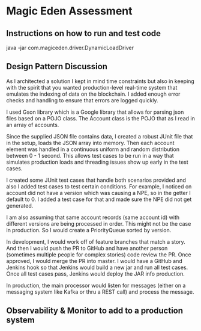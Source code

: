 Magic Eden Assessment
=


Instructions on how to run and test code
-
java -jar com.magiceden.driver.DynamicLoadDriver

Design Pattern Discussion
-
As I architected a solution I kept in mind time constraints but also in keeping with the spirit that you
wanted production-level real-time system that emulates the indexing of data on the blockchain.  I added enough
error checks and handling to ensure that errors are logged quickly.

I used Gson library which is a Google library that allows for parsing json
files based on a POJO class.  The Account class is the POJO that as I read in an array of accounts.

Since the supplied JSON file contains data, I created a robust JUnit file that in the setup, loads the JSON
array into memory.  Then each account element was handled in a continuous uniform and random distribution
between 0 - 1 second.  This allows test cases to be run in a way that simulates production loads and threading
issues show up early in the test cases.

I created some JUnit test cases that handle both scenarios provided and also I added test cases to test certain
conditions.  For example, I noticed on account did not have a version which was causing a NPE, so in the getter 
I default to 0.  I added a test case for that and made sure the NPE did not get generated.

I am also assuming that same account records (same account id) with different versions are being processed in
order.  This might not be the case in production.  So I would create a PriorityQueue sorted by version.  


In development, I would work off of feature branches that match a story.  And then I would push the PR to GitHub and
have another person (sometimes multiple people for complex stories) code review the PR.  Once approved, I would merge
the PR into master.  I would have a GitHub and Jenkins hook so that Jenkins would build a new jar and run all test cases.
Once all test cases pass, Jenkins would deploy the JAR info production.

In production, the main processor would listen for messages (either on a messaging system like Kafka or thru a REST call)
and process the message.

Observability & Monitor to add to a production system
-





